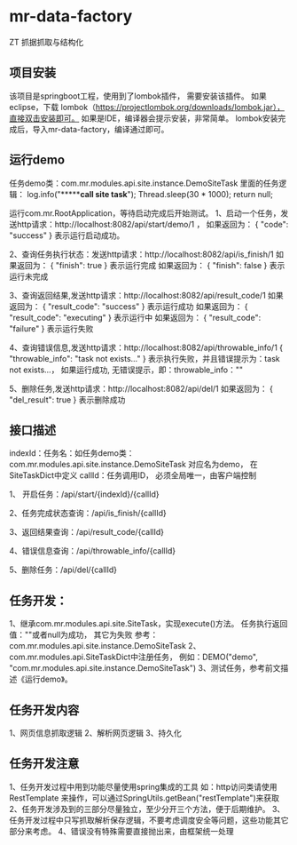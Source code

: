 # mr-data-factory
ZT 抓据抓取与结构化

## 项目安装
该项目是springboot工程，使用到了lombok插件， 需要安装该插件。
如果eclipse，下载 lombok（https://projectlombok.org/downloads/lombok.jar），直接双击安装即可。
如果是IDE，编译器会提示安装，非常简单。
lombok安装完成后，导入mr-data-factory，编译通过即可。

## 运行demo
任务demo类：com.mr.modules.api.site.instance.DemoSiteTask
里面的任务逻辑：
    log.info("*******************call site task**************");
		Thread.sleep(30 * 1000);
		return null;

运行com.mr.RootApplication，等待启动完成后开始测试。
1、启动一个任务，发送http请求：http://localhost:8082/api/start/demo/1 ，
如果返回为：
{
    "code": "success"
}
表示运行启动成功。

2、查询任务执行状态：发送http请求：http://localhost:8082/api/is_finish/1
如果返回为：
{
    "finish": true
}
表示运行完成
如果返回为：
{
    "finish": false
}
表示运行未完成

3、查询返回结果,发送http请求：http://localhost:8082/api/result_code/1
如果返回为：
{
    "result_code": "success"
}
表示运行成功
如果返回为：
{
    "result_code": "executing"
}
表示运行中
如果返回为：
{
    "result_code": "failure"
}
表示运行失败

4、查询错误信息,发送http请求：http://localhost:8082/api/throwable_info/1
{
    "throwable_info": "task not exists..."
}
表示执行失败，并且错误提示为：task not exists...， 如果运行成功, 无错误提示，即：throwable_info：""

5、删除任务,发送http请求：http://localhost:8082/api/del/1
如果返回为：
{
    "del_result": true
}
表示删除成功

## 接口描述

indexId：任务名：如任务demo类：com.mr.modules.api.site.instance.DemoSiteTask 对应名为demo， 在SiteTaskDict中定义
callId：任务调用ID， 必须全局唯一，由客户端控制

1、 开启任务：/api/start/{indexId}/{callId} 

2、任务完成状态查询：/api/is_finish/{callId}

3、返回结果查询：/api/result_code/{callId}

4、错误信息查询：/api/throwable_info/{callId}

5、删除任务：/api/del/{callId}


## 任务开发：
1、继承com.mr.modules.api.site.SiteTask，实现execute()方法。
任务执行返回值：""或者null为成功， 其它为失败
参考：com.mr.modules.api.site.instance.DemoSiteTask
2、com.mr.modules.api.SiteTaskDict中注册任务， 
例如：DEMO("demo", "com.mr.modules.api.site.instance.DemoSiteTask")
3、测试任务，参考前文描述《运行demo》。

## 任务开发内容
1、网页信息抓取逻辑
2、解析网页逻辑
3、持久化

## 任务开发注意
1、任务开发过程中用到功能尽量使用spring集成的工具
如：http访问类请使用 RestTemplate 来操作，可以通过SpringUtils.getBean("restTemplate")来获取
2、任务开发涉及到的三部分尽量独立，至少分开三个方法，便于后期维护。
3、任务开发过程中只写抓取解析保存逻辑，不要考虑调度安全等问题，这些功能其它部分来考虑。
4、错误没有特殊需要直接抛出来，由框架统一处理
